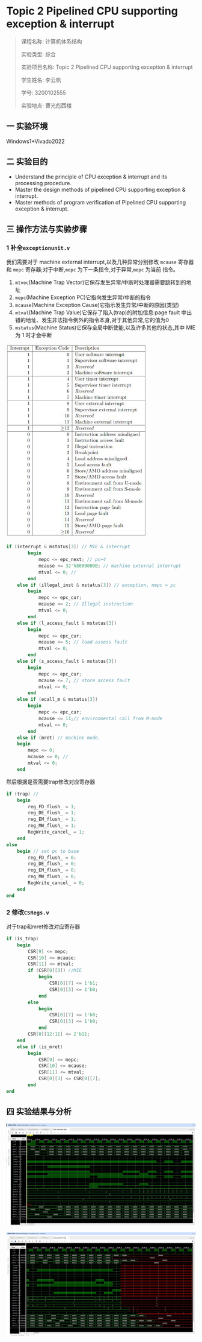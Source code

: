 # Topic 2 Pipelined CPU supporting exception & interrupt

> 课程名称: 计算机体系结构
>
> 实验类型: 综合
>
> 实验项目名称: Topic 2 Pipelined CPU supporting exception & interrupt
>
> 学生姓名: 李云帆
>
> 学号: 3200102555
>
> 实验地点: 曹光彪西楼

## 一 实验环境

Windows1+Vivado2022

## 二 实验目的

- Understand the principle of CPU exception & interrupt and its processing procedure.
- Master the design methods of pipelined CPU supporting exception & interrupt.
- Master methods of program verification of Pipelined CPU supporting exception & interrupt.

## 三 操作方法与实验步骤

### 1 补全`exceptionunit.v`

我们需要对于 machine external interrupt,以及几种异常分别修改 `mcause`
寄存器和 `mepc` 寄存器;对于中断,`mepc` 为下一条指令,对于异常,`mepc` 为当前
指令。

1. `mtvec`(Machine Trap Vector)它保存发生异常/中断时处理器需要跳转到的地址
2. `mepc`(Machine Exception PC)它指向发生异常/中断的指令
3. `mcause`(Machine Exception Cause)它指示发生异常/中断的原因(类型)
4. `mtval`(Machine Trap Value)它保存了陷入(trap)的附加信息:page fault 中出错的地址、发生非法指令例外的指令本身,对于其他异常,它的值为0
5. `mstatus`(Machine Status)它保存全局中断使能,以及许多其他的状态,其中 MIE 为 1 时才会中断

![image-20221105183014871](./Exp2_3200102555.assets/image-20221105183014871.png)

```verilog
if (interrupt & mstatus[3]) // MIE & interrupt
        begin
            mepc <= epc_next; // pc+4
            mcause <= 32'h8000000B; // machine external interrupt
            mtval <= 0; //
        end
    else if (illegal_inst & mstatus[3]) // exception, mepc = pc
        begin
            mepc <= epc_cur;
            mcause <= 2; // Illegal instruction
            mtval <= 0;
        end
    else if (l_access_fault & mstatus[3])
        begin
            mepc <= epc_cur;
            mcause <= 5; // load assess fault
            mtval <= 0;
        end
    else if (s_access_fault & mstatus[3])
        begin
            mepc <= epc_cur;
            mcause <= 7; // store access fault
            mtval <= 0;
        end
    else if (ecall_m & mstatus[3])
        begin
            mepc <= epc_cur;
            mcause <= 11;// environmental call from M-mode
            mtval <= 0;
        end
    else if (mret) // machine mode,
    begin
        mepc <= 0;
        mcause <= 0; //
        mtval <= 0;
	end

```

然后根据是否需要trap修改对应寄存器

```verilog
if (trap) //
    begin
        reg_FD_flush_ = 1;
        reg_DE_flush_ = 1;
        reg_EM_flush_ = 1;
        reg_MW_flush_ = 1;
        RegWrite_cancel_ = 1;
    end
else
    begin // set pc to base
        reg_FD_flush_ = 0;
        reg_DE_flush_ = 0;
        reg_EM_flush_ = 0;
        reg_MW_flush_ = 0;
        RegWrite_cancel_ = 0;
    end
end

```

### 2 修改`CSRegs.v`

对于trap和mret修改对应寄存器

```Verilog
if (is_trap)
    begin
        CSR[9] <= mepc;
        CSR[10] <= mcause;
        CSR[11] <= mtval;
    	if (CSR[0][3]) //MIE
            begin
                CSR[0][7] <= 1'b1;
                CSR[0][3] <= 1'b0;
            end
    	else
            begin
                CSR[0][7] <= 1'b0;
                CSR[0][3] <= 1'b0;
            end
        CSR[0][12:11] <= 2'b11;
    end
    else if (is_mret)
        begin
            CSR[9] <= mepc;
            CSR[10] <= mcause;
            CSR[11] <= mtval;
            CSR[0][3] <= CSR[0][7];
        end
end

```

## 四 实验结果与分析

![image-20221105183518268](./Exp2_3200102555.assets/image-20221105183518268.png)

![image-20221105183522709](./Exp2_3200102555.assets/image-20221105183522709.png)